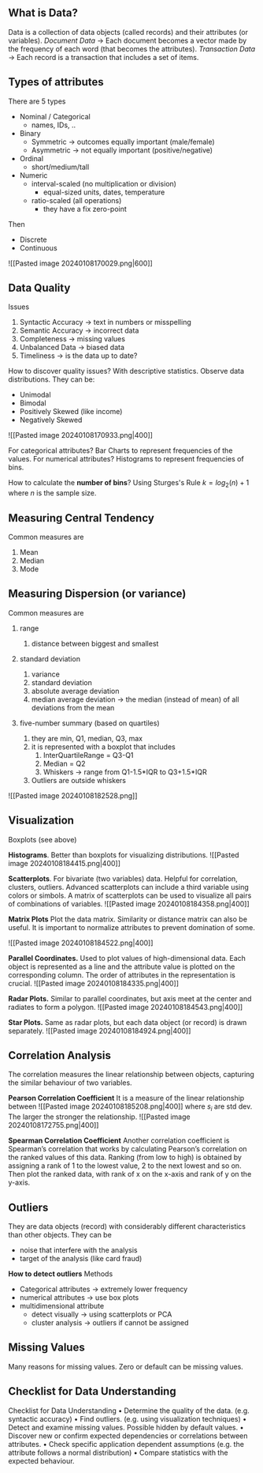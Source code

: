 ## What is Data?
Data is a collection of data objects (called records) and their attributes (or variables).
*Document Data* -> Each document becomes a vector made by the frequency of each word (that becomes the attributes).
*Transaction Data* -> Each record is a transaction that includes a set of items.
## Types of attributes
There are 5 types
- Nominal / Categorical
	- names, IDs, ..
- Binary
	- Symmetric -> outcomes equally important (male/female)
	- Asymmetric -> not equally important (positive/negative)
- Ordinal
	- short/medium/tall
- Numeric
	- interval-scaled (no multiplication or division)
		- equal-sized units, dates, temperature
	- ratio-scaled (all operations)
		- they have a fix zero-point

Then
- Discrete
- Continuous

![[Pasted image 20240108170029.png|600]]

## Data Quality
Issues
1. Syntactic Accuracy -> text in numbers or misspelling
2. Semantic Accuracy -> incorrect data
3. Completeness -> missing values
4. Unbalanced Data -> biased data
5. Timeliness -> is the data up to date?

How to discover quality issues? With descriptive statistics.
Observe data distributions. They can be:
- Unimodal
- Bimodal
- Positively Skewed (like income)
- Negatively Skewed

![[Pasted image 20240108170933.png|400]]

For categorical attributes? Bar Charts to represent frequencies of the values.
For numerical attributes? Histograms to represent frequencies of bins.

How to calculate the **number of bins**?
Using Sturges's Rule $k=log_2(n)+1$ where $n$ is the sample size.

## Measuring Central Tendency
Common measures are
1. Mean
2. Median
3. Mode
## Measuring Dispersion (or variance)
Common measures are

1. range
	1. distance between biggest and smallest

2. standard deviation
	1. variance
	2. standard deviation
	3. absolute average deviation
	4. median average deviation -> the median (instead of mean) of all deviations from the mean

3. five-number summary (based on quartiles)
	1. they are min, Q1, median, Q3, max
	2. it is represented with a boxplot that includes
		1. InterQuartileRange = Q3-Q1
		2. Median = Q2
		3. Whiskers -> range from Q1-1.5\*IQR to Q3+1.5\*IQR
	3. Outliers are outside whiskers

![[Pasted image 20240108182528.png]]

## Visualization

Boxplots
(see above)

**Histograms**.
Better than boxplots for visualizing distributions.
![[Pasted image 20240108184415.png|400]]

**Scatterplots**.
For bivariate (two variables) data. Helpful for correlation, clusters, outliers.
Advanced scatterplots can include a third variable using colors or simbols.
A matrix of scatterplots can be used to visualize all pairs of combinations of variables.
![[Pasted image 20240108184358.png|400]]

**Matrix Plots**
Plot the data matrix. Similarity or distance matrix can also be useful.
It is important to normalize attributes to prevent domination of some.

![[Pasted image 20240108184522.png|400]]

**Parallel Coordinates.**
Used to plot values of high-dimensional data.
Each object is represented as a line and the attribute value is plotted on the corresponding column.
The order of attributes in the representation is crucial.
![[Pasted image 20240108184335.png|400]]

**Radar Plots.**
Similar to parallel coordinates, but axis meet at the center and radiates to form a polygon.
![[Pasted image 20240108184543.png|400]]

**Star Plots.**
Same as radar plots, but each data object (or record) is drawn separately.
![[Pasted image 20240108184924.png|400]]
## Correlation Analysis
The correlation measures the linear relationship between objects, capturing the similar behaviour of two variables.

 **Pearson Correlation Coefficient**
 It is a measure of the linear relationship between 
 ![[Pasted image 20240108185208.png|400]]
where $s_i$ are std dev.
The larger the stronger the relationship.
![[Pasted image 20240108172755.png|400]]

**Spearman Correlation Coefficient**
Another correlation coefficient is Spearman’s correlation that works by calculating Pearson’s correlation on the ranked values of this data. Ranking (from low to high) is obtained by assigning a rank of 1 to the lowest value, 2 to the next lowest and so on. Then plot the ranked data, with rank of x on the x-axis and rank of y on the y-axis.
## Outliers
They are data objects (record) with considerably different characteristics than other objects.
They can be
- noise that interfere with the analysis
- target of the analysis (like card fraud)

**How to detect outliers**
Methods
- Categorical attributes -> extremely lower frequency
- numerical attributes -> use box plots
- multidimensional attribute
	- detect visually -> using scatterplots or PCA
	- cluster analysis -> outliers if cannot be assigned

## Missing Values
Many reasons for missing values.
Zero or default can be missing values.

## Checklist for Data Understanding
Checklist for Data Understanding
• Determine the quality of the data. (e.g. syntactic accuracy)
• Find outliers. (e.g. using visualization techniques) 
• Detect and examine missing values. Possible hidden by default values. 
• Discover new or confirm expected dependencies or correlations between attributes. 
• Check specific application dependent assumptions (e.g. the attribute follows a normal distribution) 
• Compare statistics with the expected behaviour.